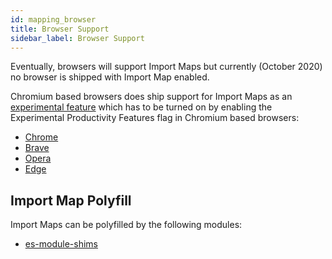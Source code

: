 ```yaml
---
id: mapping_browser
title: Browser Support
sidebar_label: Browser Support
---
```


Eventually, browsers will support Import Maps but currently (October 2020) no browser is shipped with Import Map enabled. 

Chromium based browsers does ship support for Import Maps as an [experimental feature](https://www.chromestatus.com/feature/5315286962012160) which has to be turned on by enabling the Experimental Productivity Features flag in Chromium based browsers:

 - [Chrome](chrome://flags/#enable-experimental-productivity-features)
 - [Brave](brave://flags/#enable-experimental-productivity-features)
 - [Opera](opera://flags/#enable-experimental-productivity-features)
 - [Edge](edge://flags/#enable-experimental-productivity-features)
 
## Import Map Polyfill

Import Maps can be polyfilled by the following modules:

 - [es-module-shims](https://github.com/guybedford/es-module-shims)
